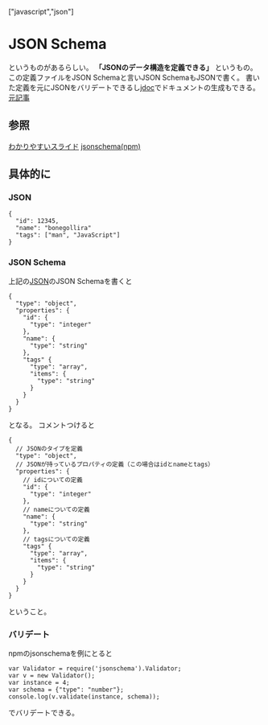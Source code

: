 ["javascript","json"]
# JSON Schema

というものがあるらしい。
**「JSONのデータ構造を定義できる」**
というもの。
この定義ファイルをJSON Schemaと言いJSON SchemaもJSONで書く。
書いた定義を元にJSONをバリデートできるし[jdoc](https://github.com/r7kamura/jdoc)でドキュメントの生成もできる。
[元記事](http://r7kamura.hatenablog.com/entry/2014/06/10/023433)

## 参照

[わかりやすいスライド](http://www.slideshare.net/hinakano/json-schema?ref=http://blog.tojiru.net/article/378812156.html)
[jsonschema(npm)](https://www.npmjs.com/package/jsonschema)

## 具体的に

### JSON

```
{
  "id": 12345,
  "name": "bonegollira"
  "tags": ["man", "JavaScript"]
}
```

### JSON Schema

上記の[JSON](#JSON)のJSON Schemaを書くと

```
{
  "type": "object",
  "properties": {
    "id": {
      "type": "integer"
    },
    "name": {
      "type": "string"
    },
    "tags" {
      "type": "array",
      "items": {
        "type": "string"
      }
    }
  }
}
```

となる。
コメントつけると

```
{
  // JSONのタイプを定義
  "type": "object",
  // JSONが持っているプロパティの定義（この場合はidとnameとtags）
  "properties": {
    // idについての定義
    "id": {
      "type": "integer"
    },
    // nameについての定義
    "name": {
      "type": "string"
    },
    // tagsについての定義
    "tags" {
      "type": "array",
      "items": {
        "type": "string"
      }
    }
  }
}
```

ということ。

### バリデート

npmのjsonschemaを例にとると

```
var Validator = require('jsonschema').Validator;
var v = new Validator();
var instance = 4;
var schema = {"type": "number"};
console.log(v.validate(instance, schema));
```

でバリデートできる。
